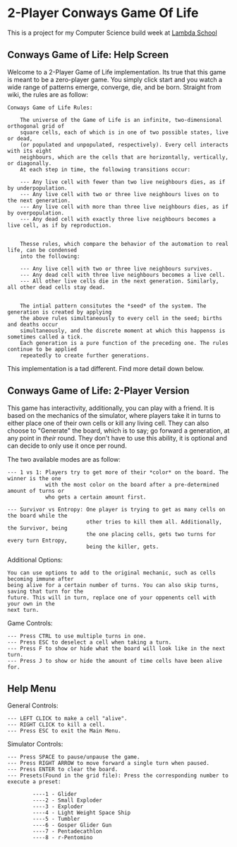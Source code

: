 # 2-Player Conways Game Of Life

This is a project for my Computer Science build week at [Lambda School](https://lambdaschool.com/)

 
## Conways Game of Life: Help Screen 

Welcome to a 2-Player Game of Life implementation. Its true that this game is meant to be a 
zero-player game. You simply click start and you watch a wide range of patterns emerge, converge, 
die, and be born. Straight from wiki, the rules are as follow: 


    Conways Game of Life Rules: 

        The universe of the Game of Life is an infinite, two-dimensional orthogonal grid of
        square cells, each of which is in one of two possible states, live or dead,
        (or populated and unpopulated, respectively). Every cell interacts with its eight 
        neighbours, which are the cells that are horizontally, vertically, or diagonally. 
        At each step in time, the following transitions occur:

        --- Any live cell with fewer than two live neighbours dies, as if by underpopulation.
        --- Any live cell with two or three live neighbours lives on to the next generation.
        --- Any live cell with more than three live neighbours dies, as if by overpopulation. 
        --- Any dead cell with exactly three live neighbours becomes a live cell, as if by reproduction.


        Thesse rules, which compare the behavior of the automation to real life, can be condensed 
        into the following:

        --- Any live cell with two or three live neighbours survives. 
        --- Any dead cell with three live neighbours becomes a live cell.
        --- All other live cells die in the next generation. Similarly, all other dead cells stay dead.


        The intial pattern consitutes the *seed* of the system. The generation is created by applying
        the above rules simultaneously to every cell in the seed; births and deaths occur  
        simultaneously, and the discrete moment at which this happenss is sometimes called a tick. 
        Each generation is a pure function of the preceding one. The rules continue to be applied 
        repeatedly to create further generations. 


This implementation is a tad different. Find more detail down below. 


## Conways Game of Life: 2-Player Version

This game has interactivity, additionally, you can play with a friend. It is based on the 
mechanics of the simulator, where players take it in turns to either place one of their own 
cells or kill any living cell. They can also choose to "Generate" the board, which is to say;
go forward a generation, at any point in *their* round. They don't have to use this ability,
it is optional and can decide to only use it once per round. 

The two available modes are as follow:

    --- 1 vs 1: Players try to get more of their *color* on the board. The winner is the one
                with the most color on the board after a pre-determined amount of turns or 
                who gets a certain amount first. 

    --- Survivor vs Entropy: One player is trying to get as many cells on the board while the 
                             other tries to kill them all. Additionally, the Survivor, being
                             the one placing cells, gets two turns for every turn Entropy, 
                             being the killer, gets.

Additional Options: 

    You can use options to add to the original mechanic, such as cells becoming immune after 
    being alive for a certain number of turns. You can also skip turns, saving that turn for the
    future. This will in turn, replace one of your oppenents cell with your own in the 
    next turn. 


Game Controls: 

    --- Press CTRL to use multiple turns in one. 
    --- Press ESC to deselect a cell when taking a turn. 
    --- Press F to show or hide what the board will look like in the next turn. 
    --- Press J to show or hide the amount of time cells have been alive for. 



## Help Menu 

General Controls: 

    --- LEFT CLICK to make a cell "alive".
    --- RIGHT CLICK to kill a cell. 
    --- Press ESC to exit the Main Menu. 


Simulator Controls:

    --- Press SPACE to pause/unpause the game. 
    --- Press RIGHT ARROW to move forward a single turn when paused. 
    --- Press ENTER to clear the board. 
    --- Presets(Found in the grid file): Press the corresponding number to execute a preset:

            ----1 - Glider 
            ----2 - Small Exploder 
            ----3 - Exploder 
            ----4 - Light Weight Space Ship 
            ----5 - Tumbler 
            ----6 - Gosper Glider Gun 
            ----7 - Pentadecathlon 
            ----8 - r-Pentomino 
